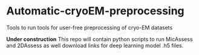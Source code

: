# Automatic-cryoEM-preprocessing
Tools to run tools for user-free preprocessing of cryo-EM datasets

**Under construction**
This repo will contain python scripts to run MicAssess and 2DAssess as well download links for deep learning model .h5 files.
